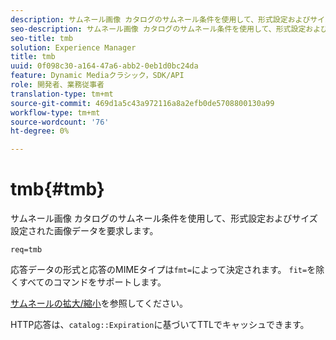 ```yaml
---
description: サムネール画像 カタログのサムネール条件を使用して、形式設定およびサイズ設定された画像データを要求します。
seo-description: サムネール画像 カタログのサムネール条件を使用して、形式設定およびサイズ設定された画像データを要求します。
seo-title: tmb
solution: Experience Manager
title: tmb
uuid: 0f098c30-a164-47a6-abb2-0eb1d0bc24da
feature: Dynamic Mediaクラシック，SDK/API
role: 開発者、業務従事者
translation-type: tm+mt
source-git-commit: 469d1a5c43a972116a8a2efb0de5708800130a99
workflow-type: tm+mt
source-wordcount: '76'
ht-degree: 0%

---
```



# tmb{#tmb}

サムネール画像 カタログのサムネール条件を使用して、形式設定およびサイズ設定された画像データを要求します。

`req=tmb`

応答データの形式と応答のMIMEタイプは`fmt=`によって決定されます。 `fit=`を除くすべてのコマンドをサポートします。

[サムネールの拡大/縮小](../../../../../../is-api/http-ref/image-serving-api-ref/c-http-protocol-reference/c-notes-on-server-behavior/r-thumbnail-scaling.md#reference-0f71817f721d4913b34816758d69b07f)を参照してください。

HTTP応答は、`catalog::Expiration`に基づいてTTLでキャッシュできます。
